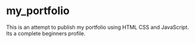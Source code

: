 # my_portfolio
This is an attempt to publish my portfolio using HTML CSS and JavaScript. Its a complete beginners profile. 
